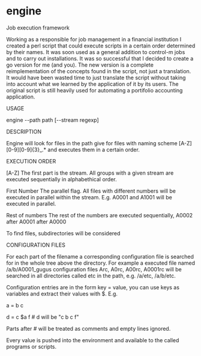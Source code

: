# engine
Job execution framework

Working as a responsible for job management in a financial institution I created a perl script that could execute scripts in a certain order determined by their names. It was soon used as a general addition to control-m jobs and to carry out installations. It was so successful that I decided to create a go version for me (and you). The new version is a complete reimplementation of the concepts found in the script, not just a translation. It would have been wasted time to just translate the script without taking into account what we learned by the application of it by its users.
The original script is still heavily used for automating a portifolio accounting application.

USAGE

engine --path path [--stream regexp]

DESCRIPTION

Engine will look for files in the path give for files with naming scheme [A-Z][0-9][0-9]{3}_.* and executes them in a certain order.

EXECUTION ORDER

[A-Z]
The first part is the stream. All groups with a given stream are executed sequentially in alphabethical order.

First Number
The parallel flag. All files with different numbers will be executed in parallel within the stream. E.g. A0001 and A1001 will be executed in parallel.

Rest of numbers
The rest of the numbers are executed sequentially, A0002 after A0001 after A0000

To find files, subdirectories will be considered

CONFIGURATION FILES

For each part of the filename a corresponding configuration file is searched for in the whole tree above the directory. For example a executed file named /a/b/A0001_gugus configuration files Arc, A0rc, A00rc, A0001rc will be searched in all directories called etc in the path, e.g. /a/etc, /a/b/etc.

Configuration entries are in the form key = value, you can use keys as variables and extract their values with $. E.g.

a = b c

d = c $a f # d will be "c b c f"

Parts after # will be treated as comments and empty lines ignored.

Every value is pushed into the environment and available to the called programs or scripts.

